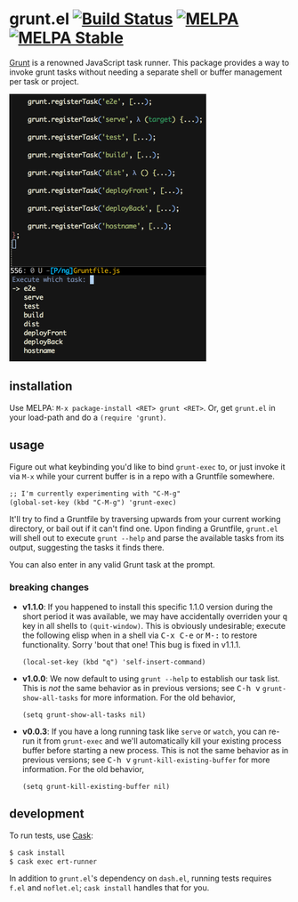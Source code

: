 # grunt.el [![Build Status](https://travis-ci.org/gempesaw/grunt.el.svg?branch=master)](https://travis-ci.org/gempesaw/grunt.el) [![MELPA](http://melpa.org/packages/grunt-badge.svg)](http://melpa.org/#/grunt) [![MELPA Stable](http://stable.melpa.org/packages/grunt-badge.svg)](http://stable.melpa.org/#/grunt)

[Grunt][] is a renowned JavaScript task runner. This package provides
a way to invoke grunt tasks without needing a separate shell or buffer
management per task or project.

![screenshot.png](screenshot.png)

## installation

Use MELPA: `M-x package-install <RET> grunt <RET>`. Or, get `grunt.el`
in your load-path and do a `(require 'grunt)`.

## usage

Figure out what keybinding you'd like to bind `grunt-exec` to, or just
invoke it via `M-x` while your current buffer is in a repo with a
Gruntfile somewhere.

```elisp
;; I'm currently experimenting with "C-M-g"
(global-set-key (kbd "C-M-g") 'grunt-exec)
```

It'll try to find a Gruntfile by traversing upwards from your current
working directory, or bail out if it can't find one. Upon finding a
Gruntfile, `grunt.el` will shell out to execute `grunt --help` and
parse the available tasks from its output, suggesting the tasks it
finds there.

You can also enter in any valid Grunt task at the prompt.

### breaking changes

- **v1.1.0**: If you happened to install this specific 1.1.0 version
  during the short period it was available, we may have accidentally
  overriden your <kbd>q</kbd> key in all shells to
  `(quit-window)`. This is obviously undesirable; execute the
  following elisp when in a shell via <kbd>C-x C-e</kbd> or
  <kbd>M-:</kbd> to restore functionality. Sorry 'bout that one! This
  bug is fixed in v1.1.1.

  ```elisp
  (local-set-key (kbd "q") 'self-insert-command)
  ```

- **v1.0.0**: We now default to using `grunt --help` to establish our
  task list. This is _not_ the same behavior as in previous versions;
  see <kbd>C-h v</kbd> `grunt-show-all-tasks` for more
  information. For the old behavior,

  ```elisp
  (setq grunt-show-all-tasks nil)
  ```

- **v0.0.3**: If you have a long running task like `serve` or `watch`,
  you can re-run it from `grunt-exec` and we'll automatically kill
  your existing process buffer before starting a new process. This is
  not the same behavior as in previous versions; see <kbd>C-h v</kbd>
  `grunt-kill-existing-buffer` for more information. For the old
  behavior,

  ```elisp
  (setq grunt-kill-existing-buffer nil)
  ```

## development

To run tests, use [Cask][]:

    $ cask install
    $ cask exec ert-runner

In addition to `grunt.el`'s dependency on `dash.el`, running tests
requires `f.el` and `noflet.el`; `cask install` handles that for you.

[Grunt]: http://gruntjs.com/
[Cask]: http://cask.github.io/
